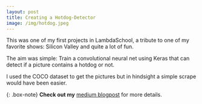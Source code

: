 ```yaml
---
layout: post
title: Creating a Hotdog-Detector
image: /img/hotdog.jpeg
---
```


This was one of my first projects in LambdaSchool, a tribute to one of my favorite shows: Silicon Valley and quite a lot of fun. 

The aim was simple: Train a convolutional neural net using Keras that can detect if a picture contains a hotdog or not. 

I used the COCO dataset to get the pictures but in hindsight a simple scrape would have been easier.


{: .box-note}
**Check out my** [medium blogpost](https://medium.com/@robin.srimal/creating-a-hotdog-detector-476cb5faffb7) for more details.


